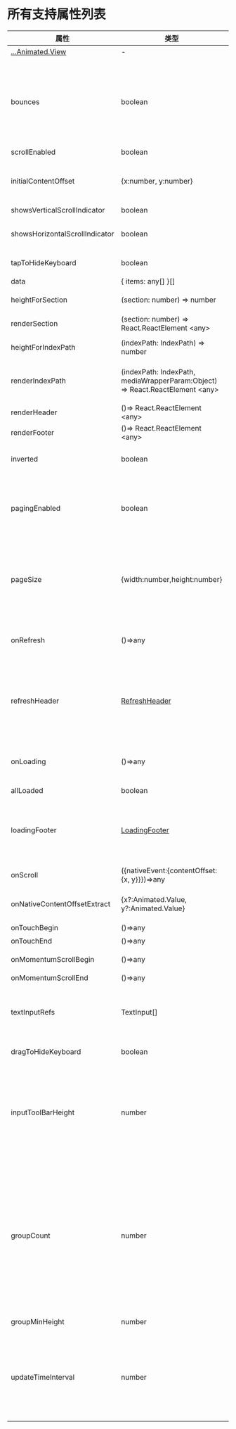 <!--
 * @Author: 石破天惊
 * @email: shanshang130@gmail.com
 * @Date: 2021-07-21 13:11:34
 * @LastEditTime: 2021-07-29 17:32:08
 * @LastEditors: 石破天惊
 * @Description: 
-->
# 所有支持属性列表

属性  |  类型  |  默认值  |  描述  
---- | ------ | --------- | --------
[...Animated.View](http://facebook.github.io/react-native/docs/view) | - | - | 支持有View的属性
bounces | boolean | true | 滑动超出内容视图后是否可以弹性地继续滑动(iOS & Android，如果为true，水平方向内容视图如果没有超过SpringScrollView则不会有弹性，垂直方向始终具有弹性）
scrollEnabled | boolean | true | 是否可以滚动
initialContentOffset | {x:number, y:number} | {x:0,y:0} | 初始化偏移，仅第一次初始化有效，后期更改无效（已支持x方向）
showsVerticalScrollIndicator | boolean | true | 显示垂直滚动指示器
showsHorizontalScrollIndicator | boolean | true | 显示水平滚动指示器（内容视图超出LargeList视口才有用）
tapToHideKeyboard | boolean | true | 点击LargeList是否收起键盘
data | { items: any[] }[] | 必需 | 列表的数据源
heightForSection | (section: number) => number | ()=>0 | 返回列表每一组组头高度的函数
renderSection | (section: number) => React.ReactElement &lt;any> | ()=>null | 每一组组头的render函数
heightForIndexPath | (indexPath: IndexPath) => number | 必需 | 返回列表每一行高度的函数
renderIndexPath | (indexPath: IndexPath, mediaWrapperParam:Object) => React.ReactElement &lt;any> | 必需 | 每一行的render函数, mediaWrapperParam是用于大图片或视频优化选项。
renderHeader | ()=> React.ReactElement &lt;any> | undefined | 列表的头部组件函数
renderFooter | ()=> React.ReactElement &lt;any> | undefined | 列表的尾部组件函数
inverted | boolean | false | 翻转滚动方向，适配聊天App，查看示例 [ChatExample](https://github.com/bolan9999/react-native-largelist/tree/master/Examples/ChatExample.js) .
pagingEnabled | boolean | false | 当值为 true 时，滚动条会停在设置的pageSize整数倍位置。这个属性在iOS和安卓上都支持双向分页。
pageSize | {width:number,height:number} | {width:0, height:0} | 配合pagingEnabled使用分页，使滑动停止在设置的整数倍位置。同时支持水平和垂直双向分页。0代表使用LargeList的视口大小。
onRefresh | ()=>any | undefined | 下拉刷新的回调函数,如果设置了此属性，则会在顶部加一个刷新Header
refreshHeader | [RefreshHeader](https://github.com/bolan9999/react-native-spring-scrollview/blob/master/src/RefreshHeader.js) | NormalHeader | 选择下拉刷新的组件，用户如果不希望高度自定义，则可以不设定直接使用NormalHeader,如果需要高度自定义，请参看[下拉刷新](zh-cn/V3/Refresh)
onLoading | ()=>any | undefined | 上拉加载的回调函数,如果设置了此属性，则会在底部加一个加载组件
allLoaded | boolean | false | 数据是否加载完成。
loadingFooter | [LoadingFooter](https://github.com/bolan9999/react-native-spring-scrollview/blob/master/src/LoadingFooter.js) | NormalFooter | 上拉加载组件，用户如果不希望自定义，则可以使用NormalFooter,如果需要高度自定义，请参看[上拉加载](Loading)
onScroll | ({nativeEvent:{contentOffset:{x, y}}})=>any | undefined | 监听列表滑动（JavaScript端）
onNativeContentOffsetExtract | {x?:Animated.Value, y?:Animated.Value} | undefined | 使用原生动画值监听滑动偏移，可以用作插值动画
onTouchBegin | ()=>any | undefined | 手指按下时回调
onTouchEnd | ()=>any | undefined | 手指抬起时回调
onMomentumScrollBegin | ()=>any | undefined | 松手后减速开始的回调
onMomentumScrollEnd | ()=>any | undefined | 减速结束回调
textInputRefs | TextInput[] | [] | 将TextInput的引用传入，让SpringScrollView自动管理键盘遮挡问题。
dragToHideKeyboard | boolean | true | 滑动屏幕时是否隐藏键盘
inputToolBarHeight | number | 44 | 不同的系统，不同的三方输入法，键盘的工具栏高度是不确定的，并且官方没有给出获取工具栏高度的办法，这个属性用以给用户小幅调整键盘弹起时，组件偏移的位置
groupCount | number | 4 | 优化参数，LargeList将各行进行分组（不是Section，这个视独立的组），groupCount表示总共渲染4组，每组至少渲染groupMinHeight高度，值越大预渲染的行数越多，对应的初始化越慢。请注意groupCount * groupMinHeight必须大于LargeList的视口高度。
groupMinHeight | number | screenHeight / 3 | 优化参数，每组的高度
updateTimeInterval | number | 150 | 更新延时，值越小请求更新的频率越高，但是React Native是异步的，请求更新过多会导致更新不过来；值越大越容易让用户看到新的Item替换旧的Item的现象。
